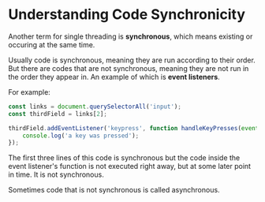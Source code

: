 # Understanding Code Synchronicity

Another term for single threading is **synchronous**, which means existing or occuring at the same time.

Usually code is synchronous, meaning they are run according to their order. But there are codes that are not synchronous, meaning they are not run in the order they appear in. An example of which is **event listeners**.

For example:


```js
const links = document.querySelectorAll('input');
const thirdField = links[2];

thirdField.addEventListener('keypress', function handleKeyPresses(event) {
    console.log('a key was pressed');
});
```


The first three lines of this code is synchronous but the code inside the event listener's function is not executed right away, but at some later point in time. It is not synchronous.


Sometimes code that is not synchronous is called asynchronous.